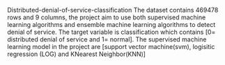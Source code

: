 Distributed-denial-of-service-classification
The dataset contains 469478 rows and 9 columns,
the project aim to use both supervised machine learning algorithms and ensemble machine learning algorithms to detect denial of service. 
The target variable is classification which contains [0=  distributed denial of service and 1= normal].
The supervised machine learning model in the project are [support vector machine(svm), logisitic regression (LOG) and KNearest Neighbor(KNN)]
